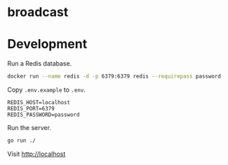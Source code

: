 broadcast
===

# Development

Run a Redis database.

```BASH
docker run --name redis -d -p 6379:6379 redis --requirepass password
```

Copy `.env.example` to `.env`.

```ENV
REDIS_HOST=localhost
REDIS_PORT=6379
REDIS_PASSWORD=password
```

Run the server.

```BASH
go run ./
```

Visit <http://localhost>
